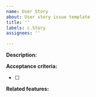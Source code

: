 ```yaml
---
name: User Story
about: User story issue template
title: ''
labels: c.Story
assignees: ''

---
```


**Description:**


**Acceptance criteria:**

- [ ]

**Related features:**
